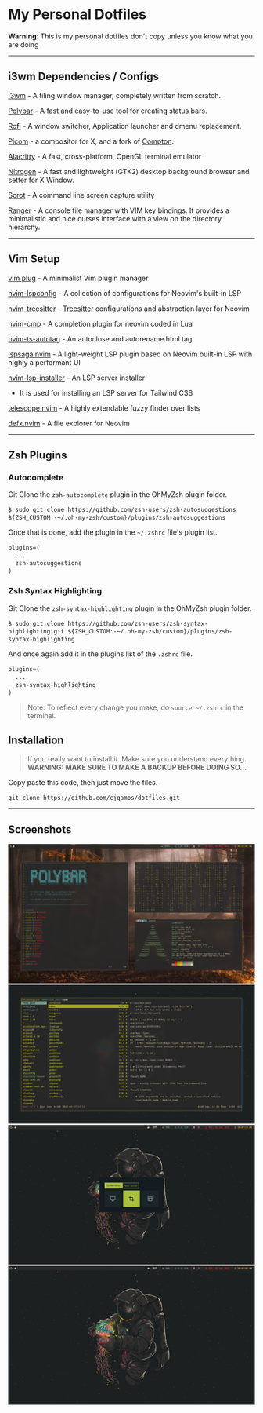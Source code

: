# My Personal Dotfiles

**Warning**: This is my personal dotfiles don't copy unless you know what you are doing

---
## i3wm Dependencies / Configs

[i3wm](https://i3wm.org/) - A tiling window manager, completely written from scratch.

[Polybar](https://github.com/polybar/polybar) - A fast and easy-to-use tool for creating status bars.

[Rofi](https://github.com/davatorium/rofi) - A window switcher, Application launcher and dmenu replacement.

[Picom](https://github.com/ibhagwan/picom/tree/next-rebase) - a compositor for X, and a fork of [Compton](https://github.com/yshui/picom/blob/next/History.md).

[Alacritty](https://github.com/alacritty/alacritty) - A fast, cross-platform, OpenGL terminal emulator

[Nitrogen](https://wiki.archlinux.org/title/Nitrogen) - A fast and lightweight (GTK2) desktop background browser and setter for X Window.

[Scrot](https://github.com/resurrecting-open-source-projects/scrot) - A command line screen capture utility

[Ranger](https://github.com/ranger/ranger) - A console file manager with VIM key bindings. It provides a minimalistic and nice curses interface with a view on the directory hierarchy.


---

## Vim Setup

[vim plug](https://github.com/junegunn/vim-plug) - A minimalist Vim plugin manager

[nvim-lspconfig](https://github.com/neovim/nvim-lspconfig) - A collection of configurations for Neovim's built-in LSP

[nvim-treesitter](https://github.com/nvim-treesitter/nvim-treesitter) - [Treesitter](https://github.com/tree-sitter/tree-sitter) configurations and abstraction layer for Neovim

[nvim-cmp](https://github.com/hrsh7th/nvim-cmp) - A completion plugin for neovim coded in Lua

[nvim-ts-autotag](https://github.com/windwp/nvim-ts-autotag) - An autoclose and autorename html tag

[lspsaga.nvim](https://github.com/tami5/lspsaga.nvim) - A light-weight LSP plugin based on Neovim built-in LSP with highly a performant UI

[nvim-lsp-installer](https://github.com/williamboman/nvim-lsp-installer) - An LSP server installer
 * It is used for installing an LSP server for Tailwind CSS
 
[telescope.nvim](https://github.com/nvim-telescope/telescope.nvim) - A highly extendable fuzzy finder over lists

[defx.nvim](https://github.com/Shougo/defx.nvim) - A file explorer for Neovim

---

## Zsh Plugins

### Autocomplete 
Git Clone the `zsh-autocomplete` plugin in the OhMyZsh plugin folder.

```
$ sudo git clone https://github.com/zsh-users/zsh-autosuggestions ${ZSH_CUSTOM:-~/.oh-my-zsh/custom}/plugins/zsh-autosuggestions
```

Once that is done, add the plugin in the `~/.zshrc` file's plugin list.
```
plugins=(
  ...
  zsh-autosuggestions
)
```

### Zsh Syntax Highlighting
Git Clone the `zsh-syntax-highlighting` plugin in the OhMyZsh plugin folder.

```
$ sudo git clone https://github.com/zsh-users/zsh-syntax-highlighting.git ${ZSH_CUSTOM:-~/.oh-my-zsh/custom}/plugins/zsh-syntax-highlighting
```

And once again add it in the plugins list of the `.zshrc` file.

```
plugins=(
  ... 
  zsh-syntax-highlighting
)
```
> Note: To reflect every change you make, do `source ~/.zshrc` in the terminal.

## Installation

> If you really want to install it. Make sure you understand everything.
> **WARNING: MAKE SURE TO MAKE A BACKUP BEFORE DOING SO...** 

Copy paste this code, then just move the files.
```
git clone https://github.com/cjgamos/dotfiles.git
```

---

## Screenshots

![image1Left](https://github.com/cjgamos/dotfiles/blob/main/Screenshots/1Left.png)
![image1Right](https://github.com/cjgamos/dotfiles/blob/main/Screenshots/1Right.png)
![image2](https://github.com/cjgamos/dotfiles/blob/main/Screenshots/2.png)
![image3](https://github.com/cjgamos/dotfiles/blob/main/Screenshots/3.png)






